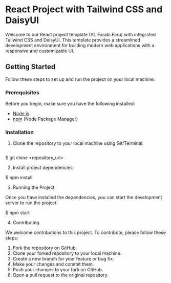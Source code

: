 # React Project with Tailwind CSS and DaisyUI

Welcome to our React project template (AL Farabi Faru) with integrated Tailwind CSS and DaisyUI. This template provides a streamlined development environment for building modern web applications with a responsive and customizable UI.

## Getting Started

Follow these steps to set up and run the project on your local machine:

### Prerequisites

Before you begin, make sure you have the following installed:

- [Node.js](https://nodejs.org/)
- [npm](https://www.npmjs.com/) (Node Package Manager)

### Installation

1. Clone the repository to your local machine using Git/Terminal:

   ```bash

$ git clone <repository_url>

2. Install project dependencies:

$ npm install

3. Running the Project

Once you have installed the dependencies, you can start the development server to run the project:

$ npm start

4. Contributing

We welcome contributions to this project. To contribute, please follow these steps:

1. Fork the repository on GitHub.
2. Clone your forked repository to your local machine.
3. Create a new branch for your feature or bug fix.
4. Make your changes and commit them.
5. Push your changes to your fork on GitHub.
6. Open a pull request to the original repository.
